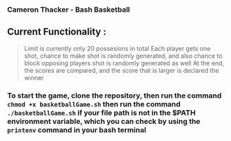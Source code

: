 ### Cameron Thacker - Bash Basketball

## Current Functionality :

> Limit is currently only 20 possesions in total
> Each player gets one shot, chance to make shot is randomly generated, and also chance to block opposing players shot is randomly generated as well
> At the end, the scores are compared, and the score that is larger is declared the winner

### To start the game, clone the repository, then run the command `chmod +x basketballGame.sh` then run the command `./basketballGame.sh` if your file path is not in the $PATH environment variable, which you can check by using the `printenv` command in your bash terminal 
